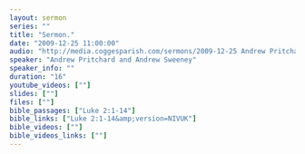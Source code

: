 ```yaml
---
layout: sermon
series: ""
title: "Sermon."
date: "2009-12-25 11:00:00"
audio: "http://media.coggesparish.com/sermons/2009-12-25 Andrew Pritchard and Andrew Sweeney.mp3"
speaker: "Andrew Pritchard and Andrew Sweeney"
speaker_info: ""
duration: "16"
youtube_videos: [""]
slides: [""]
files: [""]
bible_passages: ["Luke 2:1-14"]
bible_links: ["Luke 2:1-14&amp;version=NIVUK"]
bible_videos: [""]
bible_videos_links: [""]
---
```

